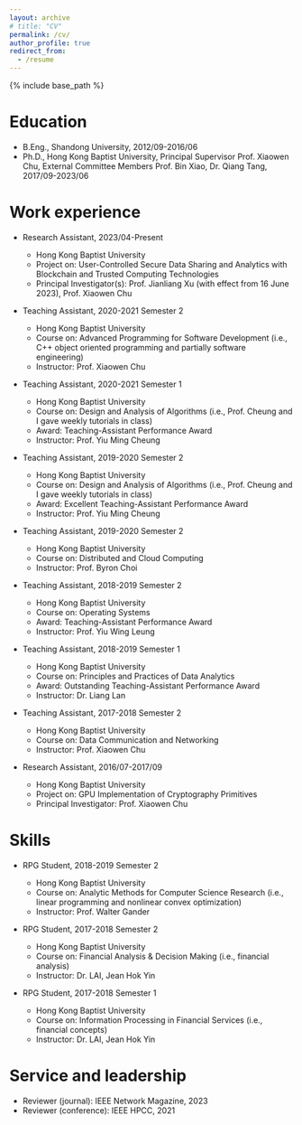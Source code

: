 ```yaml
---
layout: archive
# title: "CV"
permalink: /cv/
author_profile: true
redirect_from:
  - /resume
---
```


{% include base_path %}

Education
======
* B.Eng., Shandong University, 2012/09-2016/06
* Ph.D., Hong Kong Baptist University, Principal Supervisor Prof. Xiaowen Chu, External Committee Members Prof. Bin Xiao, Dr. Qiang Tang, 2017/09-2023/06

Work experience
======
* Research Assistant, 2023/04-Present
  * Hong Kong Baptist University
  * Project on: User-Controlled Secure Data Sharing and Analytics with Blockchain and Trusted Computing Technologies
  * Principal Investigator(s): Prof. Jianliang Xu (with effect from 16 June 2023), Prof. Xiaowen Chu

* Teaching Assistant, 2020-2021 Semester 2
  * Hong Kong Baptist University
  * Course on: Advanced Programming for Software Development (i.e., C++ object oriented programming and partially software engineering)
  * Instructor: Prof. Xiaowen Chu

* Teaching Assistant, 2020-2021 Semester 1
  * Hong Kong Baptist University
  * Course on: Design and Analysis of Algorithms (i.e., Prof. Cheung and I gave weekly tutorials in class)
  * Award: Teaching-Assistant Performance Award
  * Instructor: Prof. Yiu Ming Cheung
  
* Teaching Assistant, 2019-2020 Semester 2
  * Hong Kong Baptist University
  * Course on: Design and Analysis of Algorithms (i.e., Prof. Cheung and I gave weekly tutorials in class)
  * Award: Excellent Teaching-Assistant Performance Award
  * Instructor: Prof. Yiu Ming Cheung

* Teaching Assistant, 2019-2020 Semester 2
  * Hong Kong Baptist University
  * Course on: Distributed and Cloud Computing
  * Instructor: Prof. Byron Choi
  
* Teaching Assistant, 2018-2019 Semester 2
  * Hong Kong Baptist University
  * Course on: Operating Systems
  * Award: Teaching-Assistant Performance Award
  * Instructor: Prof. Yiu Wing Leung

* Teaching Assistant, 2018-2019 Semester 1
  * Hong Kong Baptist University
  * Course on: Principles and Practices of Data Analytics
  * Award: Outstanding Teaching-Assistant Performance Award
  * Instructor: Dr. Liang Lan

* Teaching Assistant, 2017-2018 Semester 2
  * Hong Kong Baptist University
  * Course on: Data Communication and Networking
  * Instructor: Prof. Xiaowen Chu

* Research Assistant, 2016/07-2017/09
  * Hong Kong Baptist University
  * Project on: GPU Implementation of Cryptography Primitives
  * Principal Investigator: Prof. Xiaowen Chu

Skills
======  
* RPG Student, 2018-2019 Semester 2
  * Hong Kong Baptist University
  * Course on: Analytic Methods for Computer Science Research (i.e., linear programming and nonlinear convex optimization)
  * Instructor: Prof. Walter Gander

* RPG Student, 2017-2018 Semester 2
  * Hong Kong Baptist University
  * Course on: Financial Analysis & Decision Making (i.e., financial analysis)
  * Instructor: Dr. LAI, Jean Hok Yin

* RPG Student, 2017-2018 Semester 1
  * Hong Kong Baptist University
  * Course on: Information Processing in Financial Services (i.e., financial concepts)
  * Instructor: Dr. LAI, Jean Hok Yin
  

<!-- Skills
======
* Skill 1
* Skill 2
  * Sub-skill 2.1
  * Sub-skill 2.2
  * Sub-skill 2.3
* Skill 3 -->

<!-- Publications
======
  <ul>{% for post in site.publications %}
    {% include archive-single-cv.html %}
  {% endfor %}</ul> -->
  
<!-- Talks
======
  <ul>{% for post in site.talks %}
    {% include archive-single-talk-cv.html %}
  {% endfor %}</ul> -->
  

  
Service and leadership
======
* Reviewer (journal): IEEE Network Magazine, 2023
* Reviewer (conference): IEEE HPCC, 2021
